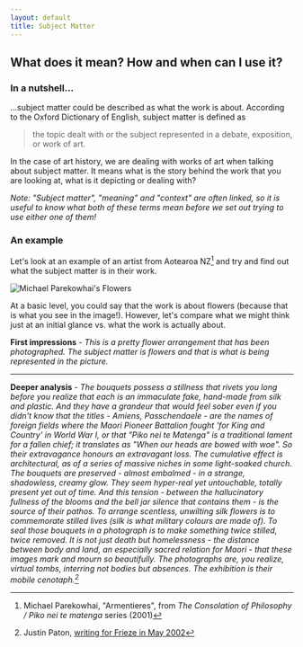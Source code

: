 ```yaml
---
layout: default
title: Subject Matter
---
```


## What does it mean? How and when can I use it?

### In a nutshell...

...subject matter could be described as what the work is about. According to the Oxford Dictionary of English, subject matter is defined as 

> the topic dealt with or the subject represented in a debate, exposition, or work of art.

In the case of art history, we are dealing with works of art when talking about subject matter. It means what is the story behind the work that you are looking at, what is it depicting or dealing with?

*Note: "Subject matter", "meaning" and "context" are often linked, so it is useful to know what both of these terms mean before we set out trying to use either one of them!*

### An example

Let's look at an example of an artist from Aotearoa NZ[^1] and try and find out what the subject matter is in their work.

![Michael Parekowhai's Flowers](https://lh3.googleusercontent.com/BNbFtYF3WcNipR1wK1akDrkJgzhUizSIQRId5DV6ocU6hOXz67bJiW2SSJh0wIBw45MKTjNSudoCp6Phl1jLUmZ9abMwuG7mtJcdF0VtMpKcaGN3FW1XoBP5mU9tWYBv1A)

At a basic level, you could say that the work is about flowers (because that is what you see in the image!). However, let's compare what we might think just at an initial glance vs. what the work is actually about.

**First impressions** - *This is a pretty flower arrangement that has been photographed. The subject matter is flowers and that is what is being represented in the picture.*

---

**Deeper analysis** - *The bouquets possess a stillness that rivets you long before you realize that each is an immaculate fake, hand-made from silk and plastic. And they have a grandeur that would feel sober even if you didn't know that the titles - Amiens, Passchendaele - are the names of foreign fields where the Maori Pioneer Battalion fought 'for King and Country' in World War I, or that "Piko nei te Matenga" is a traditional lament for a fallen chief; it translates as "When our heads are bowed with woe".
So their extravagance honours an extravagant loss. The cumulative effect is architectural, as of a series of massive niches in some light-soaked church. The bouquets are preserved - almost embalmed - in a strange, shadowless, creamy glow. They seem hyper-real yet untouchable, totally present yet out of time. And this tension - between the hallucinatory fullness of the blooms and the bell jar silence that contains them - is the source of their pathos.
To arrange scentless, unwilting silk flowers is to commemorate stilled lives (silk is what military colours are made of). To seal those bouquets in a photograph is to make something twice stilled, twice removed. It is not just death but homelessness - the distance between body and land, an especially sacred relation for Maori - that these images mark and mourn so beautifully. The photographs are, you realize, virtual tombs, interring not bodies but absences. The exhibition is their mobile cenotaph.[^2]*

[^1]: Michael Parekowhai, "Armentieres", from *The Consolation of Philosophy / Piko nei te matenga* series (2001)

[^2]: Justin Paton, [writing for Frieze in May 2002](https://frieze.com/article/michael-parekowhai)